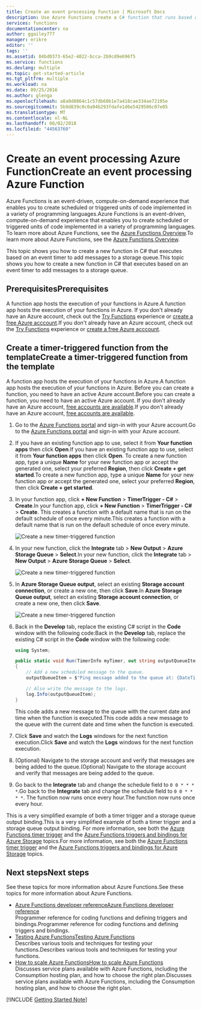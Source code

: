 ```yaml
---
title: Create an event processing function | Microsoft Docs
description: Use Azure Functions create a C# function that runs based on an event timer.
services: functions
documentationcenter: na
author: ggailey777
manager: erikre
editor: ''
tags: ''
ms.assetid: 84bd0373-65e2-4022-bcca-2b9cd9e696f5
ms.service: functions
ms.devlang: multiple
ms.topic: get-started-article
ms.tgt_pltfrm: multiple
ms.workload: na
ms.date: 09/25/2016
ms.author: glenga
ms.openlocfilehash: a8a0d0864c1c57db60b1e7a418cae334ae72105e
ms.sourcegitcommit: 5b9d839c0c0a94b293fdafe1d6e5429506c07e05
ms.translationtype: MT
ms.contentlocale: nl-NL
ms.lasthandoff: 08/02/2018
ms.locfileid: "44563760"
---
```

# <a name="create-an-event-processing-azure-function"></a><span data-ttu-id="a335b-103">Create an event processing Azure Function</span><span class="sxs-lookup"><span data-stu-id="a335b-103">Create an event processing Azure Function</span></span>
<span data-ttu-id="a335b-104">Azure Functions is an event-driven, compute-on-demand experience that enables you to create scheduled or triggered units of code implemented in a variety of programming languages.</span><span class="sxs-lookup"><span data-stu-id="a335b-104">Azure Functions is an event-driven, compute-on-demand experience that enables you to create scheduled or triggered units of code implemented in a variety of programming languages.</span></span> <span data-ttu-id="a335b-105">To learn more about Azure Functions, see the [Azure Functions Overview](functions-overview.md).</span><span class="sxs-lookup"><span data-stu-id="a335b-105">To learn more about Azure Functions, see the [Azure Functions Overview](functions-overview.md).</span></span>

<span data-ttu-id="a335b-106">This topic shows you how to create a new function in C# that executes based on an event timer to add messages to a storage queue.</span><span class="sxs-lookup"><span data-stu-id="a335b-106">This topic shows you how to create a new function in C# that executes based on an event timer to add messages to a storage queue.</span></span> 

## <a name="prerequisites"></a><span data-ttu-id="a335b-107">Prerequisites</span><span class="sxs-lookup"><span data-stu-id="a335b-107">Prerequisites</span></span>
<span data-ttu-id="a335b-108">A function app hosts the execution of your functions in Azure.</span><span class="sxs-lookup"><span data-stu-id="a335b-108">A function app hosts the execution of your functions in Azure.</span></span> <span data-ttu-id="a335b-109">If you don't already have an Azure account, check out the [Try Functions](https://functions.azure.com/try) experience or  [create a free Azure acccount](https://azure.microsoft.com/free/).</span><span class="sxs-lookup"><span data-stu-id="a335b-109">If you don't already have an Azure account, check out the [Try Functions](https://functions.azure.com/try) experience or  [create a free Azure acccount](https://azure.microsoft.com/free/).</span></span> 

## <a name="create-a-timer-triggered-function-from-the-template"></a><span data-ttu-id="a335b-110">Create a timer-triggered function from the template</span><span class="sxs-lookup"><span data-stu-id="a335b-110">Create a timer-triggered function from the template</span></span>
<span data-ttu-id="a335b-111">A function app hosts the execution of your functions in Azure.</span><span class="sxs-lookup"><span data-stu-id="a335b-111">A function app hosts the execution of your functions in Azure.</span></span> <span data-ttu-id="a335b-112">Before you can create a function, you need to have an active Azure account.</span><span class="sxs-lookup"><span data-stu-id="a335b-112">Before you can create a function, you need to have an active Azure account.</span></span> <span data-ttu-id="a335b-113">If you don't already have an Azure account, [free accounts are available](https://azure.microsoft.com/free/).</span><span class="sxs-lookup"><span data-stu-id="a335b-113">If you don't already have an Azure account, [free accounts are available](https://azure.microsoft.com/free/).</span></span> 

1. <span data-ttu-id="a335b-114">Go to the [Azure Functions portal](https://functions.azure.com/signin) and sign-in with your Azure account.</span><span class="sxs-lookup"><span data-stu-id="a335b-114">Go to the [Azure Functions portal](https://functions.azure.com/signin) and sign-in with your Azure account.</span></span>
2. <span data-ttu-id="a335b-115">If you have an existing function app to use, select it from **Your function apps** then click **Open**.</span><span class="sxs-lookup"><span data-stu-id="a335b-115">If you have an existing function app to use, select it from **Your function apps** then click **Open**.</span></span> <span data-ttu-id="a335b-116">To create a new function app, type a unique **Name** for your new function app or accept the generated one, select your preferred **Region**, then click **Create + get started**.</span><span class="sxs-lookup"><span data-stu-id="a335b-116">To create a new function app, type a unique **Name** for your new function app or accept the generated one, select your preferred **Region**, then click **Create + get started**.</span></span> 
3. <span data-ttu-id="a335b-117">In your function app, click **+ New Function** > **TimerTrigger - C#** > **Create**.</span><span class="sxs-lookup"><span data-stu-id="a335b-117">In your function app, click **+ New Function** > **TimerTrigger - C#** > **Create**.</span></span> <span data-ttu-id="a335b-118">This creates a function with a default name that is run on the default schedule of once every minute.</span><span class="sxs-lookup"><span data-stu-id="a335b-118">This creates a function with a default name that is run on the default schedule of once every minute.</span></span> 
   
    ![Create a new timer-triggered function](https://docstestmedia1.blob.core.windows.net/azure-media/articles/azure-functions/media/functions-create-an-event-processing-function/functions-create-new-timer-trigger.png)
4. <span data-ttu-id="a335b-120">In your new function, click the **Integrate** tab > **New Output** > **Azure Storage Queue** > **Select**.</span><span class="sxs-lookup"><span data-stu-id="a335b-120">In your new function, click the **Integrate** tab > **New Output** > **Azure Storage Queue** > **Select**.</span></span>
   
    ![Create a new timer-triggered function](https://docstestmedia1.blob.core.windows.net/azure-media/articles/azure-functions/media/functions-create-an-event-processing-function/functions-create-storage-queue-output-binding.png)
5. <span data-ttu-id="a335b-122">In  **Azure Storage Queue output**, select an existing **Storage account connection**, or create a new one, then click **Save**.</span><span class="sxs-lookup"><span data-stu-id="a335b-122">In  **Azure Storage Queue output**, select an existing **Storage account connection**, or create a new one, then click **Save**.</span></span> 
   
    ![Create a new timer-triggered function](https://docstestmedia1.blob.core.windows.net/azure-media/articles/azure-functions/media/functions-create-an-event-processing-function/functions-create-storage-queue-output-binding-2.png)
6. <span data-ttu-id="a335b-124">Back in the **Develop** tab, replace the existing C# script in the **Code** window with the following code:</span><span class="sxs-lookup"><span data-stu-id="a335b-124">Back in the **Develop** tab, replace the existing C# script in the **Code** window with the following code:</span></span>
    ```cs   
    using System;

    public static void Run(TimerInfo myTimer, out string outputQueueItem, TraceWriter log)
    {
        // Add a new scheduled message to the queue.
        outputQueueItem = $"Ping message added to the queue at: {DateTime.Now}.";

        // Also write the message to the logs.
        log.Info(outputQueueItem);
    }
    ```
   
    <span data-ttu-id="a335b-125">This code adds a new message to the queue with the current date and time when the function is executed.</span><span class="sxs-lookup"><span data-stu-id="a335b-125">This code adds a new message to the queue with the current date and time when the function is executed.</span></span>
7. <span data-ttu-id="a335b-126">Click **Save** and watch the **Logs** windows for the next function execution.</span><span class="sxs-lookup"><span data-stu-id="a335b-126">Click **Save** and watch the **Logs** windows for the next function execution.</span></span>
8. <span data-ttu-id="a335b-127">(Optional) Navigate to the storage account and verify that messages are being added to the queue.</span><span class="sxs-lookup"><span data-stu-id="a335b-127">(Optional) Navigate to the storage account and verify that messages are being added to the queue.</span></span>
9. <span data-ttu-id="a335b-128">Go back to the **Integrate** tab and change the schedule field to `0 0 * * * *`.</span><span class="sxs-lookup"><span data-stu-id="a335b-128">Go back to the **Integrate** tab and change the schedule field to `0 0 * * * *`.</span></span> <span data-ttu-id="a335b-129">The function now runs once every hour.</span><span class="sxs-lookup"><span data-stu-id="a335b-129">The function now runs once every hour.</span></span> 

<span data-ttu-id="a335b-130">This is a very simplified example of both a timer trigger and a storage queue output binding.</span><span class="sxs-lookup"><span data-stu-id="a335b-130">This is a very simplified example of both a timer trigger and a storage queue output binding.</span></span> <span data-ttu-id="a335b-131">For more information, see both the [Azure Functions timer trigger](functions-bindings-timer.md) and the [Azure Functions triggers and bindings for Azure Storage](functions-bindings-storage.md) topics.</span><span class="sxs-lookup"><span data-stu-id="a335b-131">For more information, see both the [Azure Functions timer trigger](functions-bindings-timer.md) and the [Azure Functions triggers and bindings for Azure Storage](functions-bindings-storage.md) topics.</span></span>

## <a name="next-steps"></a><span data-ttu-id="a335b-132">Next steps</span><span class="sxs-lookup"><span data-stu-id="a335b-132">Next steps</span></span>
<span data-ttu-id="a335b-133">See these topics for more information about Azure Functions.</span><span class="sxs-lookup"><span data-stu-id="a335b-133">See these topics for more information about Azure Functions.</span></span>

* [<span data-ttu-id="a335b-134">Azure Functions developer reference</span><span class="sxs-lookup"><span data-stu-id="a335b-134">Azure Functions developer reference</span></span>](functions-reference.md)  
  <span data-ttu-id="a335b-135">Programmer reference for coding functions and defining triggers and bindings.</span><span class="sxs-lookup"><span data-stu-id="a335b-135">Programmer reference for coding functions and defining triggers and bindings.</span></span>
* [<span data-ttu-id="a335b-136">Testing Azure Functions</span><span class="sxs-lookup"><span data-stu-id="a335b-136">Testing Azure Functions</span></span>](functions-test-a-function.md)  
  <span data-ttu-id="a335b-137">Describes various tools and techniques for testing your functions.</span><span class="sxs-lookup"><span data-stu-id="a335b-137">Describes various tools and techniques for testing your functions.</span></span>
* [<span data-ttu-id="a335b-138">How to scale Azure Functions</span><span class="sxs-lookup"><span data-stu-id="a335b-138">How to scale Azure Functions</span></span>](functions-scale.md)  
  <span data-ttu-id="a335b-139">Discusses service plans available with Azure Functions, including the Consumption hosting plan, and how to choose the right plan.</span><span class="sxs-lookup"><span data-stu-id="a335b-139">Discusses service plans available with Azure Functions, including the Consumption hosting plan, and how to choose the right plan.</span></span>  

[!INCLUDE [Getting Started Note](../../includes/functions-get-help.md)]




